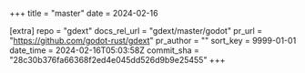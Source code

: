 +++
title = "master"
date = 2024-02-16

[extra]
repo = "gdext"
docs_rel_url = "gdext/master/godot"
pr_url = "https://github.com/godot-rust/gdext"
pr_author = ""
sort_key = 9999-01-01
date_time = 2024-02-16T05:03:58Z
commit_sha = "28c30b376fa66368f2ed4e045dd526d9b9e25455"
+++


